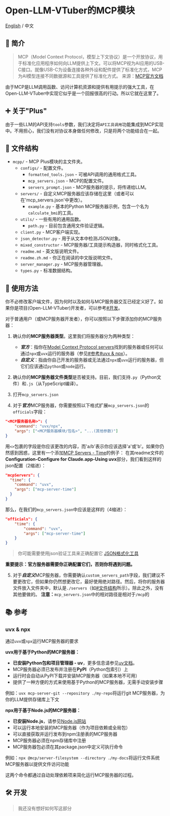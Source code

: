 # Open-LLM-VTuber的MCP模块

[English](./readme.md) / 中文

## 📄 简介

> MCP（Model Context Protocol，模型上下文协议）是一个开放协议，用于标准化应用程序如何向LLM提供上下文。可以将MCP视为AI应用的USB-C接口。就像USB-C为设备连接各种外设和配件提供了标准化方式，MCP为AI模型连接不同数据源和工具提供了标准化方式。
> 来源：[MCP官方文档][1]

由于MCP是LLM调用函数、访问计算机资源和提供有用提示的强大工具，在Open-LLM-VTuber中实现它似乎是一个回报很高的行动。所以它就在这里了。

## ➕ 关于"Plus"

由于一些LLM的API支持`tools`参数，我们决定将`API工具调用`功能集成到MCP实现中。不用担心，我们没有对协议本身做任何修改，只是将两个功能结合在一起。

## 📁 文件结构

- `mcpp/` - MCP Plus模块的主文件夹。
    - `configs/` - 配置文件。
        - `formatted_tools.json` - 可被API调用的通用格式工具。
        - `mcp_servers.json` - MCP的配置文件。
        - `servers_prompt.json` - MCP服务器的提示，将传递给LLM。
    - `servers/` - 自定义MCP服务器应该存储在这里（或者可以在'mcp_servers.json'中更改）。
        - `example.py` - 基本的Python MCP服务器示例，包含一个名为`calculate_bmi`的工具。
    - `utils/` - 一些有用的通用函数。
        - `path.py` - 目前包含通用文件验证逻辑。
    - `client.py` - MCP客户端实现。
    - `json_detector.py` - 用于从文本中检测JSON对象。
    - `mixed_constructor` - MCP服务器/工具提示构造器，同时格式化工具。
    - `readme.md` - 英文版说明文件。
    - `readme.zh.md` - 你正在阅读的中文版说明文件。
    - `server_manager.py` - MCP服务器管理器。
    - `types.py` - 标准数据结构。

## 🔧 使用方法

你不必修改客户端文件，因为何时以及如何与MCP服务器交互已经定义好了。如果你是项目(Open-LLM-VTuber)开发者，可以参考[#开发](#️-开发)。

对于普通用户（或MCP服务器开发者），你可以按照以下步骤添加你的MCP服务器：

1. 确认你的**MCP服务器类型**。这里我们将服务器分为两种类型：
    - ***官方***：指你在[Model Context Protocol servers][2]找到的服务器或任何可以通过`npx`或`uvx`运行的服务器（参见[#参考#uvx & npx](#uvx--npx)）。
    - ***自定义***：指由你自己开发的服务器或无法通过`npx`或`uvx`运行的服务器，但它们应该通过`python`或`node`运行。

2. 确认你的**MCP服务器文件类型**是否被支持。目前，我们支持`.py`（Python文件）和`.js`（从TypeScript编译）。

3. 打开`mcp_servers.json`

4. 对于***官方***MCP服务器，你需要按照以下格式扩展`mcp_servers.json`的`officials`字段：
```json
"<MCP服务器名称>": {
    "command": "uvx/npx",
    "args": ["<MCP服务器模块/包名>", "...(其他参数)"]
}
```
用`<>`包裹的字段是你应该更改的内容，而'a/b'表示你应该选择'a'或'b'。如果你仍然感到困惑，这里有一个添加[MCP Servers - Time][3]的例子：
在其readme文件的**Configuration-Configure for Claude.app-Using uvx**部分，我们看到这样的json配置（2缩进）：
```json
"mcpServers": {
  "time": {
    "command": "uvx",
    "args": ["mcp-server-time"]
  }
}
```
那么，在我们的`mcp_servers.json`中应该是这样的（4缩进）：
```json
"officials": {
    "time": {
        "command": "uvx",
        "args": ["mcp-server-time"]
    }
}
```
> 你可能需要使用json验证工具来正确配置它
> [JSON格式化工具][4]

**重要提示：官方服务器需要你正确配置它们，否则你将遇到问题。**

5. 对于***自定义***MCP服务器，你需要确认`custom_servers_path`字段，我们建议不要更改它，但如果你仍然想更改它，最好使用绝对路径。然后，将你的服务器文件放入文件夹中，默认是`./servers`（如[#文件结构](#-文件结构)所示）。除此之外，没有其他要做的。
**注意：**`mcp_servers.json`中的相对路径是相对于`/mcp`的

## 📚 参考

### uvx & npx
通过`uvx`或`npx`运行MCP服务器的要求

**uvx用于基于Python的MCP服务器：**

- **已安装Python包和项目管理器 - uv**，更多信息请参见[uv文档][5]。
- MCP服务器必须已发布并注册在**PyPI**（Python包索引）上
- 运行时会自动从PyPI下载并安装MCP服务器（如果本地不可用）
- 提供了一种方便的方式来使用基于Python的MCP服务器，无需手动安装步骤

例如：`uvx mcp-server-git --repository ./my-repo`将运行git MCP服务器，为你的LLM提供存储库上下文

**npx用于基于Node.js的MCP服务器：**

- **已安装Node.js**，请参见[Node.js网站][6]
- 可以运行本地安装的MCP服务器（作为项目依赖或全局包）
- 可以直接获取并运行发布到npm注册表的MCP服务器
- MCP服务器必须在npm存储库中注册
- MCP服务器包必须在其package.json中定义可执行命令

例如：`npx @mcp/server-filesystem --directory ./my-docs`将运行文件系统MCP服务器以提供文件访问功能

这两个命令都通过自动处理依赖项来简化运行MCP服务器的过程。

## 🛠️ 开发

> 我还没有想好如何写这部分

[1]: <https://mcp-docs.cn/introduction>
[2]: <https://github.com/modelcontextprotocol/servers>
[3]: <https://github.com/modelcontextprotocol/servers/tree/main/src/time#configuration>
[4]: <https://www.json.cn/>
[5]: <https://hellowac.github.io/uv-zh-cn/#_2>
[6]: <https://nodejs.org/zh-cn>